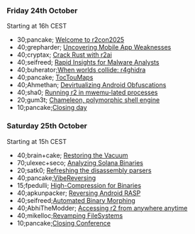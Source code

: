 ### Friday 24th October

Starting at 16h CEST

* 30;pancake; <a href="#welcome">Welcome to r2con2025</a>
* 40;grepharder; <a href="#mobile">Uncovering Mobile App Weaknesses</a>
* 40;cryptax; <a href="#rust">Crack Rust with r2ai</a>
* 40;seifreed; <a href="#inspect">Rapid Insights for Malware Analysts</a>
* 40;buherator;<a href="#r4ghidra">When worlds collide: r4ghidra</a>
* 40;pancake; <a href="#toctou">TocTouMaps</a>
* 40;Ahmethan; <a href="#devirt">Devirtualizing Android Obfuscations</a>
* 40;sha0; <a href="#mwemu">Running r2 in mwemu-lated processes</a>
* 20;gum3t; <a href="#chameleon">Chameleon, polymorphic shell engine</a>
* 10;pancake;<a href="#close0">Closing day</a>

### Saturday 25th October

Starting at 15h CEST

* 40;brain+cake; <a href="#vacuum">Restoring the Vacuum</a>
* 70;ulexec+seco; <a href="#solana">Analyzing Solana Binaries</a>
* 20;satk0; <a href="#parse">Refreshing the disassembly parsers</a>
* 40;pancake;<a href="#vibe">VibeReversing</a>
* 15;fpedulli; <a href="#comp">High-Compression for Binaries</a>
* 40;apkunpacker; <a href="#rasp">Reversing Android RASP</a>
* 40;seifreed;<a href="#morph">Automated Binary Morphing</a>
* 40;AbhiTheModder; <a href="#r2web">Accessing r2 from anywhere anytime</a>
* 40;mikelloc;<a href="#rfs">Revamping FileSystems</a>
* 10;pancake;<a href="#close2">Closing Conference</a>

